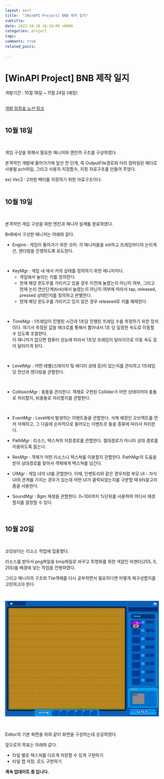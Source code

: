 ```yaml
---
layout: post
title:  "[WinAPI Project] BNB 제작 일지"
subtitle: 
date: 2022-10-19 16:19:09 +0900
categories: project
tags:
comments: true
related_posts:

---
```

# [WinAPI Project] BNB 제작 일지<br/>

개발기간 : 10월 18일 ~ 11월 24일 (예정)<br/>
<Br/>

[개발 일정표 노션 링크](https://small-fairy-d44.notion.site/0e7da7a478a8425484162dbd15138ee3?v=15d21b2d0372477ebe6de7f9cd129443)<br/>
<Br/>

## 10월 18일<br/>
<Br/>

게임 구성을 위해서 필요한 매니저와 엔진의 구조를 구상하였다.<br/>

본격적인 개발에 들어가기에 앞선 전 단계, 즉 OutputFile경로와 미리 컴파일된 헤더로 사용될 pch파일, 그리고 사용자 지정함수, 지정 자료구조를 만들어 주었다.<br/>

ex) Vec2 : 2차원 벡터를 저장하기 위한 자료구조이다.<br/>
<Br/>

## 10월 19일<br/>
<br/>

본격적인 게임 구성을 위한 엔진과 매니저 설계를 완료하였다.

BnB에서 구성한 매니저는 아래와 같다.

- Engine : 게임이 돌아가기 위한 코어. 각 매니저들을 init하고 프레임마다의 논리계산, 렌더링을 진행하도록 유도한다.

<Br/>

- KeyMgr : 게임 내 에서 키의 상태를 정의하기 위한 매니저이다.
	+ 게임에서 눌리는 키를 정의한다.
	+ 현재 해당 윈도우를 가리키고 있을 경우 이전에 눌렸는지 아닌지 여부, 그리고 현재 논리 연산단계(tick)에서 눌렸는지 아닌지 여부에 따라서 tap, released, pressed 상태인지를 정의하고 판별한다.
	+ 현재 해당 윈도우를 가리키고 있지 않은 경우 released로 키를 해제한다.

<br/>

- TimeMgr : 1프레임이 진행된 시간과 1초당 진행된 프레임 수를 측정하기 위한 장치이다. 여기서 측정된 값을 매크로를 통해서 뽑아내서 1초 당 일정한 속도로 이동할 수 있도록 조절한다.<br/> 이 매니저가 없으면 컴퓨터 성능에 따라서 1초당 프레임이 달라지므로 이동 속도 등이 달라지게 된다.

<br/>

- LevelMgr : 어떤 레벨(스테이지 및 에디터 상태 등)이 있는지를 관리하고 1프레임 당 연산과 렌더링을 관할한다.

<br/>

- CollisionMgr : 충돌을 관리한다. 객체로 구현된 Collider가 어떤 상태이어야 충돌로 처리할지, 비충돌로 처리할지를 관할한다.

<br/>

- EventMgr : Level에서 발생하는 이벤트들을 관할한다. 삭제 예정인 오브젝트를 먼저 삭제하고, 그 다음에 순차적으로 들어오는 이벤트르 들을 종류에 따라서 처리한다.

- PathMgr : 리소스, 텍스쳐의 저장경로를 관할한다. 절대경로가 아니라 상대 경로를 이용하도록 돕는다.

- ResMgr : 객체가 어떤 리소스나 텍스쳐를 이용할지 관할한다. PathMgr의 도움을 받아 상대경로를 찾아서 객체에게 텍스쳐를 넘긴다.

- UIMgr : 게임 내의 UI를 관할한다. 이때, 인벤토리와 같은 경우처럼 부모 UI - 자식 UI의 관계를 가지는 경우가 있는데 어떤 UI가 클릭되었는지를 구분할 때 bfs알고리즘을 사용한다.

- SoundMgr : Bgm 재생을 관할한다. 0~100까지 %단위를 사용하여 어디서 재생할지를 결정할 수 있다.

<br/>

## 10월 20일<br/>
<br/>

코딩보다는 리소스 작업에 집중했다.<br/>

리소스를 받아서 png파일을 bmp파일로 바꾸고 투명화를 위한 색깔인 마젠타(255, 0, 255)를 배경에 넣는 작업을 진행하였다.<br/>

그리고 매니저의 구조와 Tile객체를 다시 공부하면서 필요하다면 어떻게 재구성할지를 고민하고자 한다.<br/>

<br/>

![에디터 기본 화면](https://github.com/WookeyKim95/WookeyKim95.github.io/blob/main/assets/img/project/bnb_1.png?raw=true)

<br/>

Eidtor의 기본 화면을 위와 같이 화면을 구성하는데 성공하였다.<br/>

앞으로의 목표는 아래와 같다.

- 타일 별로 텍스쳐를 다르게 저장할 수 있게 구현하기
- 타일 맵 저장, 로드 구현하기

**계속 업데이트 중 입니다.**